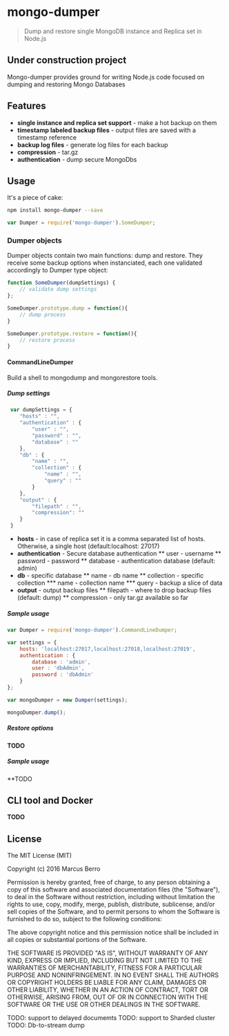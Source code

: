 # mongo-dumper
> Dump and restore single MongoDB instance and Replica set in Node.js

## **Under construction project**

Mongo-dumper provides ground for writing Node.js code focused on dumping and restoring Mongo Databases

## Features
* **single instance and replica set support** - make a hot backup on them
* **timestamp labeled backup files** - output files are saved with a timestamp reference
* **backup log files** - generate log files for each backup
* **compression** - tar.gz
* **authentication** - dump secure MongoDbs

## Usage
It's a piece of cake:
```bash
npm install mongo-dumper --save
```
```javascript
var Dumper = require('mongo-dumper').SomeDumper;
```

### Dumper objects
Dumper objects contain two main functions: dump and restore. They receive some backup options when instanciated, each one validated accordingly to Dumper type object:

```javascript
function SomeDumper(dumpSettings) {
	// validate dump settings
};

SomeDumper.prototype.dump = function(){
	// dump process
}

SomeDumper.prototype.restore = function(){
	// restore process
}
```

#### CommandLineDumper
Build a shell to mongodump and mongorestore tools.

##### Dump settings
```javascript
 var dumpSettings = {
 	"hosts" : "",
	"authentication" : {
		"user" : "",
		"password" : "",
		"database" : ""
	},
	"db" : {
		"name" : "",
		"collection" : {
			"name" : "",
			"query" : ""
		}
	},
	"output" : {
		"filepath" : "",
		"compression": ""
	}
 }
```
* **hosts** - in case of replica set it is a comma separated list of hosts. Otherwise, a single host (default:localhost: 27017)
* **authentication** - Secure database authentication
** user - username
** password - password
** database - authentication database (default: admin)
* **db** - specific database
** name - db name
** collection - specific collection
*** name - collection name
*** query - backup a slice of data
* **output** - output backup files
** filepath - where to drop backup files (default: dump)
** compression - only tar.gz available so far

##### Sample usage
```javascript
var Dumper = require('mongo-dumper').CommandLineDumper;

var settings = {
	hosts: 'localhost:27017,localhost:27018,localhost:27019',
	authentication : {
		database : 'admin',
		user : 'dbAdmin',
		password : 'dbAdmin'
	}
};

var mongoDumper = new Dumper(settings);

mongoDumper.dump();
```

##### Restore options
**TODO**

##### Sample usage
**TODO

## CLI tool and Docker
**TODO**

## License

The MIT License (MIT)

Copyright (c) 2016 Marcus Berro

Permission is hereby granted, free of charge, to any person obtaining a copy
of this software and associated documentation files (the "Software"), to deal
in the Software without restriction, including without limitation the rights
to use, copy, modify, merge, publish, distribute, sublicense, and/or sell
copies of the Software, and to permit persons to whom the Software is
furnished to do so, subject to the following conditions:

The above copyright notice and this permission notice shall be included in all
copies or substantial portions of the Software.

THE SOFTWARE IS PROVIDED "AS IS", WITHOUT WARRANTY OF ANY KIND, EXPRESS OR
IMPLIED, INCLUDING BUT NOT LIMITED TO THE WARRANTIES OF MERCHANTABILITY,
FITNESS FOR A PARTICULAR PURPOSE AND NONINFRINGEMENT. IN NO EVENT SHALL THE
AUTHORS OR COPYRIGHT HOLDERS BE LIABLE FOR ANY CLAIM, DAMAGES OR OTHER
LIABILITY, WHETHER IN AN ACTION OF CONTRACT, TORT OR OTHERWISE, ARISING FROM,
OUT OF OR IN CONNECTION WITH THE SOFTWARE OR THE USE OR OTHER DEALINGS IN THE
SOFTWARE.


TODO: support to delayed documemts
TODO: support to Sharded cluster
TODO: Db-to-stream dump